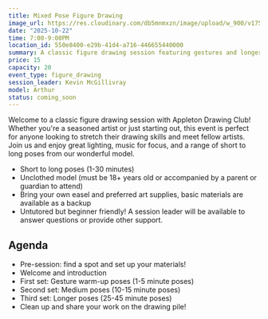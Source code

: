 ```yaml
---
title: Mixed Pose Figure Drawing
image_url: https://res.cloudinary.com/db5mnmxzn/image/upload/w_900/v1750127185/IMG_6443_kj4nkm.jpg
date: "2025-10-22"
time: 7:00-9:00PM
location_id: 550e8400-e29b-41d4-a716-446655440000
summary: A classic figure drawing session featuring gestures and longer poses
price: 15
capacity: 20
event_type: figure_drawing
session_leader: Kevin McGillivray
model: Arthur
status: coming_soon
---
```


Welcome to a classic figure drawing session with Appleton Drawing Club! Whether you're a seasoned artist or just starting out, this event is perfect for anyone looking to stretch their drawing skills and meet fellow artists. Join us and enjoy great lighting, music for focus, and a range of short to long poses from our wonderful model.

- Short to long poses (1-30 minutes)
- Unclothed model (must be 18+ years old or accompanied by a parent or guardian to attend)
- Bring your own easel and preferred art supplies, basic materials are available as a backup
- Untutored but beginner friendly! A session leader will be available to answer questions or provide other support.

## Agenda

- Pre-session: find a spot and set up your materials!
- Welcome and introduction
- First set: Gesture warm-up poses (1-5 minute poses)
- Second set: Medium poses (10-15 minute poses)
- Third set: Longer poses (25-45 minute poses)
- Clean up and share your work on the drawing pile!
